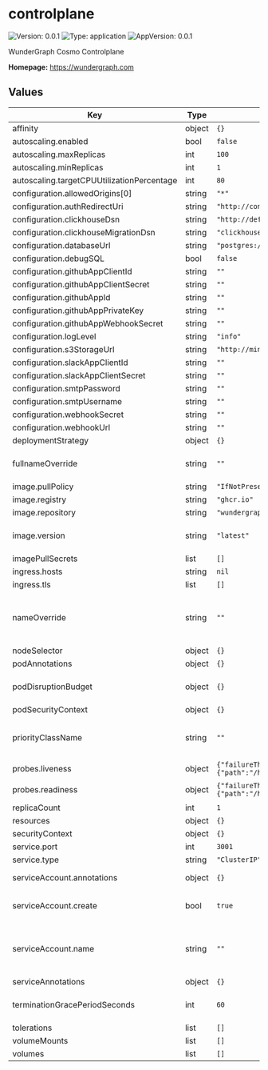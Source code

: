 # controlplane

![Version: 0.0.1](https://img.shields.io/badge/Version-0.0.1-informational?style=flat-square) ![Type: application](https://img.shields.io/badge/Type-application-informational?style=flat-square) ![AppVersion: 0.0.1](https://img.shields.io/badge/AppVersion-0.0.1-informational?style=flat-square)

WunderGraph Cosmo Controlplane

**Homepage:** <https://wundergraph.com>

## Values

| Key | Type | Default | Description |
|-----|------|---------|-------------|
| affinity | object | `{}` |  |
| autoscaling.enabled | bool | `false` |  |
| autoscaling.maxReplicas | int | `100` |  |
| autoscaling.minReplicas | int | `1` |  |
| autoscaling.targetCPUUtilizationPercentage | int | `80` |  |
| configuration.allowedOrigins[0] | string | `"*"` |  |
| configuration.authRedirectUri | string | `"http://controlplane.wundergraph.local/v1/auth/callback"` |  |
| configuration.clickhouseDsn | string | `"http://default:changeme@cosmo-clickhouse:8123?database=cosmo"` |  |
| configuration.clickhouseMigrationDsn | string | `"clickhouse://default:changeme@cosmo-clickhouse:9000?database=cosmo"` |  |
| configuration.databaseUrl | string | `"postgres://postgres:changeme@cosmo-postgresql:5432/controlplane"` |  |
| configuration.debugSQL | bool | `false` |  |
| configuration.githubAppClientId | string | `""` |  |
| configuration.githubAppClientSecret | string | `""` |  |
| configuration.githubAppId | string | `""` |  |
| configuration.githubAppPrivateKey | string | `""` |  |
| configuration.githubAppWebhookSecret | string | `""` |  |
| configuration.logLevel | string | `"info"` |  |
| configuration.s3StorageUrl | string | `"http://minio:changeme@minio.wundergraph.local:9000/cosmo"` |  |
| configuration.slackAppClientId | string | `""` |  |
| configuration.slackAppClientSecret | string | `""` |  |
| configuration.smtpPassword | string | `""` |  |
| configuration.smtpUsername | string | `""` |  |
| configuration.webhookSecret | string | `""` |  |
| configuration.webhookUrl | string | `""` |  |
| deploymentStrategy | object | `{}` |  |
| fullnameOverride | string | `""` | String to fully override common.names.fullname template |
| image.pullPolicy | string | `"IfNotPresent"` |  |
| image.registry | string | `"ghcr.io"` |  |
| image.repository | string | `"wundergraph/cosmo/controlplane"` |  |
| image.version | string | `"latest"` | Overrides the image tag whose default is the chart appVersion. |
| imagePullSecrets | list | `[]` |  |
| ingress.hosts | string | `nil` |  |
| ingress.tls | list | `[]` |  |
| nameOverride | string | `""` | String to partially override common.names.fullname template (will maintain the release name) |
| nodeSelector | object | `{}` |  |
| podAnnotations | object | `{}` |  |
| podDisruptionBudget | object | `{}` | Sets the [pod disruption budget](https://kubernetes.io/docs/tasks/run-application/configure-pdb/) for Deployment pods |
| podSecurityContext | object | `{}` |  |
| priorityClassName | string | `""` | Set to existing PriorityClass name to control pod preemption by the scheduler |
| probes.liveness | object | `{"failureThreshold":5,"httpGet":{"path":"/health","port":"http"},"initialDelaySeconds":10,"periodSeconds":10,"timeoutSeconds":5}` | Configure liveness probe |
| probes.readiness | object | `{"failureThreshold":5,"httpGet":{"path":"/health","port":"http"},"initialDelaySeconds":5,"periodSeconds":5,"timeoutSeconds":3}` | Configure readiness probe |
| replicaCount | int | `1` |  |
| resources | object | `{}` |  |
| securityContext | object | `{}` |  |
| service.port | int | `3001` |  |
| service.type | string | `"ClusterIP"` |  |
| serviceAccount.annotations | object | `{}` | Annotations to add to the service account |
| serviceAccount.create | bool | `true` | Specifies whether a service account should be created |
| serviceAccount.name | string | `""` | The name of the service account to use. If not set and create is true, a name is generated using the fullname template |
| serviceAnnotations | object | `{}` |  |
| terminationGracePeriodSeconds | int | `60` | Sets the [termination grace period](https://kubernetes.io/docs/concepts/containers/container-lifecycle-hooks/#hook-handler-execution) for Deployment pods |
| tolerations | list | `[]` |  |
| volumeMounts | list | `[]` |  |
| volumes | list | `[]` |  |


